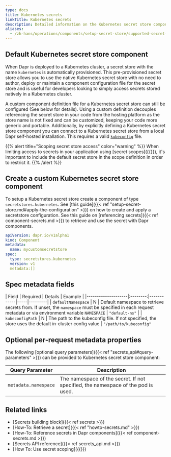 ```yaml
---
type: docs
title: Kubernetes secrets
linkTitle: Kubernetes secrets
description: Detailed information on the Kubernetes secret store component
aliases:
  - /zh-hans/operations/components/setup-secret-store/supported-secret-stores/kubernetes-secret-store/
---
```


## Default Kubernetes secret store component

When Dapr is deployed to a Kubernetes cluster, a secret store with the name `kubernetes` is automatically provisioned. This pre-provisioned secret store allows you to use the native Kubernetes secret store with no need to author, deploy or maintain a component configuration file for the secret store and is useful for developers looking to simply access secrets stored natively in a Kubernetes cluster.

A custom component definition file for a Kubernetes secret store can still be configured (See below for details). Using a custom definition decouples referencing the secret store in your code from the hosting platform as the store name is not fixed and can be customized, keeping your code more generic and portable. Additionally, by explicitly defining a Kubernetes secret store component you can connect to a Kubernetes secret store from a local Dapr self-hosted installation. This requires a valid [`kubeconfig`](https://kubernetes.io/docs/concepts/configuration/organize-cluster-access-kubeconfig/) file.

{{% alert title="Scoping secret store access" color="warning" %}}
When limiting access to secrets in your application using [secret scopes]({{<ref secrets-scopes.md>}}), it's important to include the default secret store in the scope definition in order to restrict it.
{{% /alert %}}

## Create a custom Kubernetes secret store component

To setup a Kubernetes secret store create a component of type `secretstores.kubernetes`. See [this guide]({{< ref "setup-secret-store.md#apply-the-configuration" >}}) on how to create and apply a secretstore configuration. See this guide on [referencing secrets]({{< ref component-secrets.md >}}) to retrieve and use the secret with Dapr components.

```yaml
apiVersion: dapr.io/v1alpha1
kind: Component
metadata:
  name: mycustomsecretstore
spec:
  type: secretstores.kubernetes
  version: v1
  metadata:[]
```

## Spec metadata fields

\| Field              | Required |  Details | Example |
\|--------------------|:--------:|------------|-----|---------|
\| `defaultNamespace` | N | Default namespace to retrieve secrets from. If unset, the `namespace` must be specified in each request metadata or via environment variable `NAMESPACE` | `"default-ns"` |
\| `kubeconfigPath` | N | The path to the kubeconfig file. If not specified, the store uses the default in-cluster config value | `"/path/to/kubeconfig"`

## Optional per-request metadata properties

The following [optional query parameters]({{< ref "secrets_api#query-parameters" >}}) can be provided to Kubernetes secret store component:

| Query Parameter      | Description                                                                                                      |
| -------------------- | ---------------------------------------------------------------------------------------------------------------- |
| `metadata.namespace` | The namespace of the secret. If not specified, the namespace of the pod is used. |

## Related links

- [Secrets building block]({{< ref secrets >}})
- [How-To: Retrieve a secret]({{< ref "howto-secrets.md" >}})
- [How-To: Reference secrets in Dapr components]({{< ref component-secrets.md >}})
- [Secrets API reference]({{< ref secrets_api.md >}})
- [How To: Use secret scoping]({{<ref secrets-scopes.md>}})
